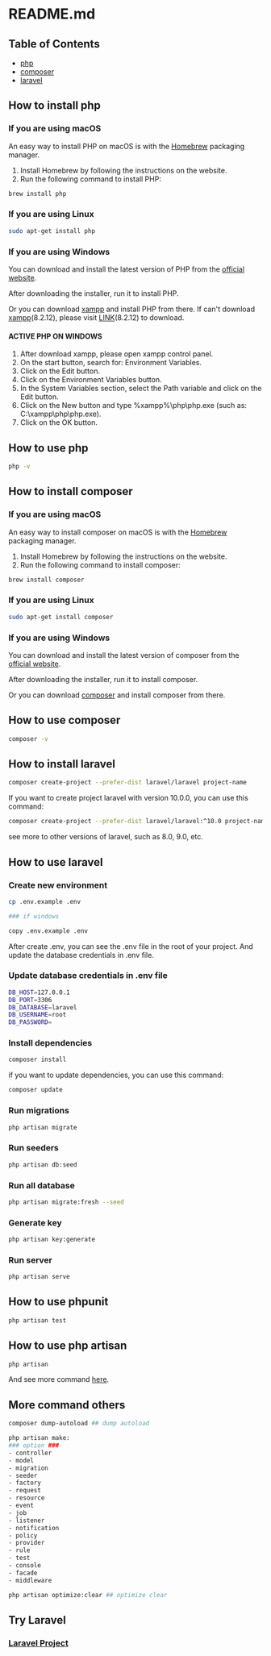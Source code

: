 # README.md

## Table of Contents

* [php](https://www.php.net/)
* [composer](https://getcomposer.org/)
* [laravel](https://laravel.com/)

## How to install php

### If you are using macOS

An easy way to install PHP on macOS is with the [Homebrew](https://brew.sh/) packaging manager.

1. Install Homebrew by following the instructions on the website.
2. Run the following command to install PHP:

```bash
brew install php
```

### If you are using Linux

```bash
sudo apt-get install php
```

### If you are using Windows

You can download and install the latest version of PHP from the [official website](https://www.php.net/downloads.php).

After downloading the installer, run it to install PHP.

Or you can download [xampp](https://www.apachefriends.org/index.html) and install PHP from there.
If can't download [xampp](https://download.com.vn/)(8.2.12), please
visit [LINK](https://download.com.vn/xampp-for-windows-14235)(8.2.12) to download.

#### ACTIVE PHP ON WINDOWS

1. After download xampp, please open xampp control panel.
2. On the start button, search for: Environment Variables.
3. Click on the Edit button.
4. Click on the Environment Variables button.
5. In the System Variables section, select the Path variable and click on the Edit button.
6. Click on the New button and type %xampp%\php\php.exe (such as: C:\xampp\php\php.exe).
7. Click on the OK button.

## How to use php

```bash
php -v
```

## How to install composer

### If you are using macOS

An easy way to install composer on macOS is with the [Homebrew](https://brew.sh/) packaging manager.

1. Install Homebrew by following the instructions on the website.
2. Run the following command to install composer:

```bash
brew install composer
```

### If you are using Linux

```bash
sudo apt-get install composer
```

### If you are using Windows

You can download and install the latest version of composer from
the [official website](https://getcomposer.org/download/).

After downloading the installer, run it to install composer.

Or you can download [composer](https://getcomposer.org/) and install composer from there.

## How to use composer

```bash
composer -v
```

## How to install laravel

```bash
composer create-project --prefer-dist laravel/laravel project-name
```

If you want to create project laravel with version 10.0.0, you can use this command:

```bash
composer create-project --prefer-dist laravel/laravel:^10.0 project-name
```

see more to other versions of laravel, such as 8.0, 9.0, etc.

## How to use laravel

### Create new environment

```bash
cp .env.example .env

### if windows

copy .env.example .env
```

After create .env, you can see the .env file in the root of your project.
And update the database credentials in .env file.

### Update database credentials in .env file

```bash
DB_HOST=127.0.0.1
DB_PORT=3306
DB_DATABASE=laravel
DB_USERNAME=root
DB_PASSWORD=
```

### Install dependencies

```bash
composer install
```

if you want to update dependencies, you can use this command:

```bash
composer update
```

### Run migrations

```bash
php artisan migrate
```

### Run seeders

```bash
php artisan db:seed
```

### Run all database

```bash
php artisan migrate:fresh --seed
```

### Generate key

```bash
php artisan key:generate
```

### Run server

```bash
php artisan serve
```

## How to use phpunit

```bash
php artisan test
```

## How to use php artisan

```bash
php artisan
```

And see more command [here](https://laravel.com/docs/10.x/artisan).

## More command others

```bash
composer dump-autoload ## dump autoload

php artisan make: 
### option ###
- controller
- model
- migration
- seeder
- factory
- request
- resource
- event
- job
- listener
- notification
- policy
- provider
- rule
- test
- console
- facade
- middleware

php artisan optimize:clear ## optimize clear
```
## Try Laravel
### [Laravel Project](https://github.com/dev15K/LaravelCart)